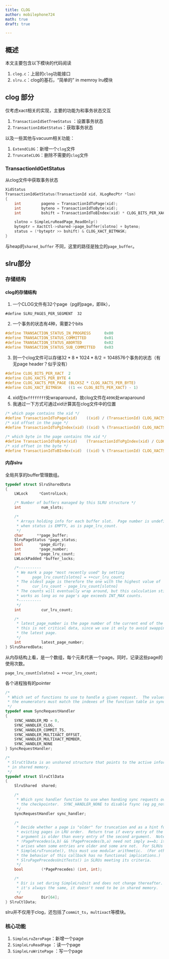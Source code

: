 ```yaml
---
title: CLOG
author: mobilephone724
math: true
draft: true

---
```


## 概述
本文主要包含以下模块的代码阅读

1. `clog.c`：上层的`clog`功能接口
2. `slru.c`：clog的基石，“简单的” in memroy lru模块



## clog 部分

仅考虑xact相关的实现，主要的功能为和事务状态交互

1. `TransactionIdSetTreeStatus` ：设置事务状态
2. `TransactionIdGetStatus`：获取事务状态

以及一些其他与vacuum相关功能：

1. `ExtendCLOG`：新增一个`clog`文件
2. `TruncateCLOG`：删除不需要的`clog`文件

### TransactionIdGetStatus

从clog文件中获取事务状态

```c
XidStatus
TransactionIdGetStatus(TransactionId xid, XLogRecPtr *lsn)
{
	int			pageno = TransactionIdToPage(xid);
	int			byteno = TransactionIdToByte(xid);
	int			bshift = TransactionIdToBIndex(xid) * CLOG_BITS_PER_XACT;

    slotno = SimpleLruReadPage_ReadOnly()
    byteptr = XactCtl->shared->page_buffer[slotno] + byteno;
    status = (*byteptr >> bshift) & CLOG_XACT_BITMASK;
}
```

与heap的`shared_buffer` 不同，这里的路径是独立的`page_buffer`。



## slru部分

### 存储结构

#### clog的存储结构

1. 一个CLOG文件有32个page（pg的page，即8k），

```
#define SLRU_PAGES_PER_SEGMENT	32
```

2. 一个事务的状态有4种，需要2个bits

```c
#define TRANSACTION_STATUS_IN_PROGRESS		0x00
#define TRANSACTION_STATUS_COMMITTED		0x01
#define TRANSACTION_STATUS_ABORTED			0x02
#define TRANSACTION_STATUS_SUB_COMMITTED	0x03
```

3. 则一个clog文件可以存储$32 * 8 * 1024 * 8/2 = 1048576$个事务的状态（有无page header？似乎没有）
    
```C
#define CLOG_BITS_PER_XACT	2
#define CLOG_XACTS_PER_BYTE 4
#define CLOG_XACTS_PER_PAGE (BLCKSZ * CLOG_XACTS_PER_BYTE)
#define CLOG_XACT_BITMASK	((1 << CLOG_BITS_PER_XACT) - 1)
```

4. xid在`0xffffffff`处wraparound，故clog文件在`4096`处wraparound
5. 我通过一下方式可通过xid计算其在clog文件中的位置

```C
/* which page contains the xid */
#define TransactionIdToPage(xid)	((xid) / (TransactionId) CLOG_XACTS_PER_PAGE)
/* xid offset in the page */
#define TransactionIdToPgIndex(xid) ((xid) % (TransactionId) CLOG_XACTS_PER_PAGE)

/* which byte in the page contains the xid */
#define TransactionIdToByte(xid)	(TransactionIdToPgIndex(xid) / CLOG_XACTS_PER_BYTE)
/* xid offset in the byte */
#define TransactionIdToBIndex(xid)	((xid) % (TransactionId) CLOG_XACTS_PER_BYTE)
```

#### 内存slru

全局共享的buffer管理数组。

```C
typedef struct SlruSharedData
{
	LWLock	   *ControlLock;

	/* Number of buffers managed by this SLRU structure */
	int			num_slots;

	/*
	 * Arrays holding info for each buffer slot.  Page number is undefined
	 * when status is EMPTY, as is page_lru_count.
	 */
	char	  **page_buffer;
	SlruPageStatus *page_status;
	bool	   *page_dirty;
	int		   *page_number;
	int		   *page_lru_count;
	LWLockPadded *buffer_locks;

	/*----------
	 * We mark a page "most recently used" by setting
	 *		page_lru_count[slotno] = ++cur_lru_count;
	 * The oldest page is therefore the one with the highest value of
	 *		cur_lru_count - page_lru_count[slotno]
	 * The counts will eventually wrap around, but this calculation still
	 * works as long as no page's age exceeds INT_MAX counts.
	 *----------
	 */
	int			cur_lru_count;

	/*
	 * latest_page_number is the page number of the current end of the log;
	 * this is not critical data, since we use it only to avoid swapping out
	 * the latest page.
	 */
	int			latest_page_number;
} SlruSharedData;
```

从内存结构上看，是一个数组，每个元素代表一个page。同时，记录这些page的使用次数。

```
page_lru_count[slotno] = ++cur_lru_count;
```



各个进程独有的pointer

```C
/*
 * Which set of functions to use to handle a given request.  The values of
 * the enumerators must match the indexes of the function table in sync.c.
 */
typedef enum SyncRequestHandler
{
	SYNC_HANDLER_MD = 0,
	SYNC_HANDLER_CLOG,
	SYNC_HANDLER_COMMIT_TS,
	SYNC_HANDLER_MULTIXACT_OFFSET,
	SYNC_HANDLER_MULTIXACT_MEMBER,
	SYNC_HANDLER_NONE
} SyncRequestHandler;

/*
 * SlruCtlData is an unshared structure that points to the active information
 * in shared memory.
 */
typedef struct SlruCtlData
{
	SlruShared	shared;

	/*
	 * Which sync handler function to use when handing sync requests over to
	 * the checkpointer.  SYNC_HANDLER_NONE to disable fsync (eg pg_notify).
	 */
	SyncRequestHandler sync_handler;

	/*
	 * Decide whether a page is "older" for truncation and as a hint for
	 * evicting pages in LRU order.  Return true if every entry of the first
	 * argument is older than every entry of the second argument.  Note that
	 * !PagePrecedes(a,b) && !PagePrecedes(b,a) need not imply a==b; it also
	 * arises when some entries are older and some are not.  For SLRUs using
	 * SimpleLruTruncate(), this must use modular arithmetic.  (For others,
	 * the behavior of this callback has no functional implications.)  Use
	 * SlruPagePrecedesUnitTests() in SLRUs meeting its criteria.
	 */
	bool		(*PagePrecedes) (int, int);

	/*
	 * Dir is set during SimpleLruInit and does not change thereafter. Since
	 * it's always the same, it doesn't need to be in shared memory.
	 */
	char		Dir[64];
} SlruCtlData;
```

slru并不仅用于clog，还包括了`commit_ts`，`multixact`等模块。



### 核心功能

1. `SimpleLruZeroPage`：新增一个page
2. `SimpleLruReadPage` ：读一个page
3. `SimpleLruWritePage` ：写一个page